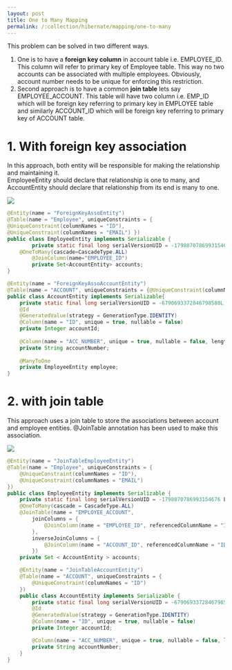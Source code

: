 ```yaml
---
layout: post
title: One to Many Mapping
permalink: /:collection/hibernate/mapping/one-to-many
---
```


This problem can be solved in two different ways.
1.	One is to have a **foreign key column** in account table i.e. EMPLOYEE_ID. This column will refer to primary key of Employee table. This way no two accounts can be associated with multiple employees. Obviously, account number needs to be unique for enforcing this restriction.
2.	Second approach is to have a common **join table** lets say EMPLOYEE_ACCOUNT. This table will have two column i.e. EMP_ID which will be foreign key referring to primary key in EMPLOYEE table and similarly ACCOUNT_ID which will be foreign key referring to primary key of ACCOUNT table.

# 1. With foreign key association

In this approach, both entity will be responsible for making the relationship and maintaining it.  
EmployeeEntity should declare that relationship is one to many, and AccountEntity should declare that relationship from its end is many to one.

![]({{site.cdn}}/hibernate/12Many-foreign-key.png)

```java
@Entity(name = "ForeignKeyAssoEntity")
@Table(name = "Employee", uniqueConstraints = {
@UniqueConstraint(columnNames = "ID"),
@UniqueConstraint(columnNames = "EMAIL") })
public class EmployeeEntity implements Serializable {
    	private static final long serialVersionUID = -1798070786993154676L;
	@OneToMany(cascade=CascadeType.ALL)
    	@JoinColumn(name="EMPLOYEE_ID")
    	private Set<AccountEntity> accounts;
}
```
```java
@Entity(name = "ForeignKeyAssoAccountEntity")
@Table(name = "ACCOUNT", uniqueConstraints = {@UniqueConstraint(columnNames = "ID")})
public class AccountEntity implements Serializable{
    private static final long serialVersionUID = -6790693372846798580L;
    @Id
    @GeneratedValue(strategy = GenerationType.IDENTITY)
    @Column(name = "ID", unique = true, nullable = false)
    private Integer accountId;
 
    @Column(name = "ACC_NUMBER", unique = true, nullable = false, length = 100)
    private String accountNumber;
 
    @ManyToOne
    private EmployeeEntity employee;
}
```

# 2. with join table
This approach uses a join table to store the associations between account and employee entities. @JoinTable annotation has been used to make this association.

![]({{site.cdn}}/hibernate/12Many-join-table.png)

```java
@Entity(name = "JoinTableEmployeeEntity")
@Table(name = "Employee", uniqueConstraints = {
    @UniqueConstraint(columnNames = "ID"),
    @UniqueConstraint(columnNames = "EMAIL")
})
public class EmployeeEntity implements Serializable {
    private static final long serialVersionUID = -1798070786993154676 L;
    @OneToMany(cascade = CascadeType.ALL)
    @JoinTable(name = "EMPLOYEE_ACCOUNT",
        joinColumns = {
            @JoinColumn(name = "EMPLOYEE_ID", referencedColumnName = "ID")
        },
        inverseJoinColumns = {
            @JoinColumn(name = "ACCOUNT_ID", referencedColumnName = "ID")
        })
    private Set < AccountEntity > accounts;

    @Entity(name = "JoinTableAccountEntity")
    @Table(name = "ACCOUNT", uniqueConstraints = {
        @UniqueConstraint(columnNames = "ID")
    })
    public class AccountEntity implements Serializable {
        private static final long serialVersionUID = -6790693372846798580 L;
        @Id
        @GeneratedValue(strategy = GenerationType.IDENTITY)
        @Column(name = "ID", unique = true, nullable = false)
        private Integer accountId;

        @Column(name = "ACC_NUMBER", unique = true, nullable = false, length = 100)
        private String accountNumber;
    }
}
```

